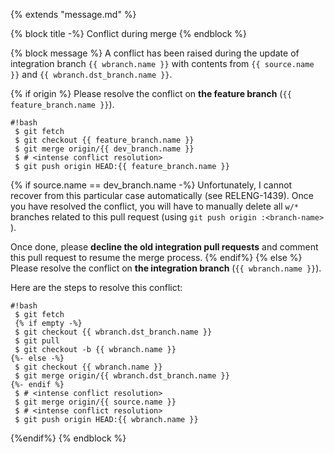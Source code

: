 {% extends "message.md" %}

{% block title -%}
Conflict during merge
{% endblock %}

{% block message %}
A conflict has been raised during the update of integration branch `{{ wbranch.name }}` with
contents from `{{ source.name }}` and `{{ wbranch.dst_branch.name }}`.

{% if origin %}
Please resolve the conflict on **the feature branch** (`{{ feature_branch.name }}`).

```
#!bash
 $ git fetch
 $ git checkout {{ feature_branch.name }}
 $ git merge origin/{{ dev_branch.name }}
 $ # <intense conflict resolution>
 $ git push origin HEAD:{{ feature_branch.name }}
```

{% if source.name == dev_branch.name -%}
Unfortunately, I cannot recover from this particular case automatically (see
RELENG-1439). Once you have resolved the conflict, you will have to manually
delete all `w/*` branches related to this pull request
(using `git push origin :<branch-name> `).

Once done, please **decline the old integration pull requests** and comment
this pull request to resume the merge process.
{% endif%}
{% else %} Please
resolve the conflict on **the integration branch** (`{{ wbranch.name }}`).

Here are the steps to resolve this conflict:

```
#!bash
 $ git fetch
 {% if empty -%}
 $ git checkout {{ wbranch.dst_branch.name }}
 $ git pull
 $ git checkout -b {{ wbranch.name }}
{%- else -%}
 $ git checkout {{ wbranch.name }}
 $ git merge origin/{{ wbranch.dst_branch.name }}
{%- endif %}
 $ # <intense conflict resolution>
 $ git merge origin/{{ source.name }}
 $ # <intense conflict resolution>
 $ git push origin HEAD:{{ wbranch.name }}
```
{%endif%}
{% endblock %}
